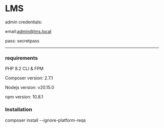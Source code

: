 # LMS

admin credentials:

email:admin@lms.local

pass: secretpass

----------------------------------
### requirements
PHP 8.2 CLI & FPM

Composer version: 2.7.1

Nodejs version: v20.15.0

npm version: 10.8.1

### Installation

composer install --ignore-platform-reqs
